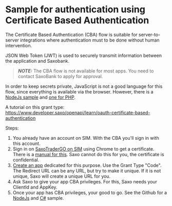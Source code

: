 # Sample for authentication using Certificate Based Authentication

The Certificate Based Authentication (CBA) flow is suitable for server-to-server integrations where authentication must to be done without human intervention.

JSON Web Token (JWT) is used to securely transmit information between the application and Saxobank.

> **_NOTE:_** The CBA flow is not available for most apps. You need to contact SaxoBank to apply for approval.

In order to keep secrets private, JavaScript is not a good language for this flow, since everything is available via the browser.
However, there is a [NodeJs sample](https://github.com/SaxoBank/openapi-samples-js/tree/main/authentication/oauth2-certificate-flow/example_nodejs) and [one for PHP](https://github.com/SaxoBank/openapi-samples-js/tree/main/authentication/oauth2-certificate-flow/example_php).

A tutorial on this grant type: <https://www.developer.saxo/openapi/learn/oauth-certificate-based-authentication>

Steps:
1. You already have an account on SIM. With the CBA you'll sign in with this account.
2. Sign in on [SaxoTraderGO on SIM](https://www.saxotrader.com/sim/d/myAccount) using Chrome to get a certificate. There is a [manual for this](https://www.developer.saxo/openapi/learn/managing-certificates-in-myaccount).  Saxo cannot do this for you, the certificate is confidential.
3. [Create an app](https://www.developer.saxo/openapi/appmanagement) dedicated for this purpose. Use the Grant Type "Code". The Redirect URL can be any URL, but try to make it unique. If it is not unique, Saxo will create a unique URL for you.
4. Ask Saxo to give your app CBA privileges. For this, Saxo needs your ClientId and AppKey.
5. Once your app has CBA privileges, your good to go. See the Github for a [NodeJs](https://github.com/SaxoBank/openapi-samples-js/tree/main/authentication/oauth2-certificate-flow/example_nodejs) and [C#](https://github.com/SaxoBank/openapi-samples-csharp/tree/master/authentication/Authentication_Cba) sample.